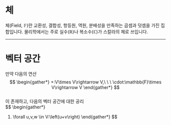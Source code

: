 # 체
체(Field, $\mathbb{F}$)란 교환성, 결합성, 항등원, 역원, 분배성을 만족하는 곱셈과 덧셈을 가진 집합입니다. 물리학에서는 주로 실수($\mathbb{R}$)나 복소수($\mathbb{C}$)가 스칼라의 체로 쓰입니다.

---

# 벡터 공간
만약 다음의 연산\
$$
\begin{gather*}
+:V\times V\rightarrow V,\ \ \ \cdot:\mathbb{F}\times V\rightarrow V
\end{gather*}
$$\
이 존재하고, 다음의 벡터 공간에 대한 공리\
$$
\begin{gather*}
1. \forall u,v,w \in V:\left(u+v\right)
\end{gather*}
$$
